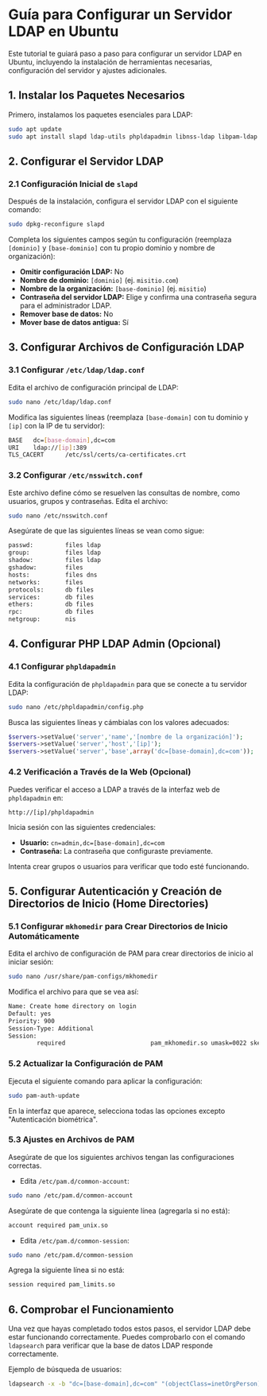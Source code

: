 # Guía para Configurar un Servidor LDAP en Ubuntu

Este tutorial te guiará paso a paso para configurar un servidor LDAP en Ubuntu, incluyendo la instalación de herramientas necesarias, configuración del servidor y ajustes adicionales.

## 1. **Instalar los Paquetes Necesarios**

Primero, instalamos los paquetes esenciales para LDAP:

```bash
sudo apt update
sudo apt install slapd ldap-utils phpldapadmin libnss-ldap libpam-ldap -y
```

## 2. **Configurar el Servidor LDAP**

### 2.1 **Configuración Inicial de `slapd`**

Después de la instalación, configura el servidor LDAP con el siguiente comando:

```bash
sudo dpkg-reconfigure slapd
```

Completa los siguientes campos según tu configuración (reemplaza `[dominio]` y `[base-dominio]` con tu propio dominio y nombre de organización):

- **Omitir configuración LDAP:** No
- **Nombre de dominio:** `[dominio]` (ej. `misitio.com`)
- **Nombre de la organización:** `[base-dominio]` (ej. `misitio`)
- **Contraseña del servidor LDAP:** Elige y confirma una contraseña segura para el administrador LDAP.
- **Remover base de datos:** No
- **Mover base de datos antigua:** Sí

## 3. **Configurar Archivos de Configuración LDAP**

### 3.1 **Configurar `/etc/ldap/ldap.conf`**

Edita el archivo de configuración principal de LDAP:

```bash
sudo nano /etc/ldap/ldap.conf
```

Modifica las siguientes líneas (reemplaza `[base-domain]` con tu dominio y `[ip]` con la IP de tu servidor):

```bash
BASE   dc=[base-domain],dc=com
URI    ldap://[ip]:389
TLS_CACERT      /etc/ssl/certs/ca-certificates.crt
```

### 3.2 **Configurar `/etc/nsswitch.conf`**

Este archivo define cómo se resuelven las consultas de nombre, como usuarios, grupos y contraseñas. Edita el archivo:

```bash
sudo nano /etc/nsswitch.conf
```

Asegúrate de que las siguientes líneas se vean como sigue:

```bash
passwd:         files ldap
group:          files ldap
shadow:         files ldap
gshadow:        files
hosts:          files dns
networks:       files
protocols:      db files
services:       db files
ethers:         db files
rpc:            db files
netgroup:       nis
```

## 4. **Configurar PHP LDAP Admin (Opcional)**

### 4.1 **Configurar `phpldapadmin`**

Edita la configuración de `phpldapadmin` para que se conecte a tu servidor LDAP:

```bash
sudo nano /etc/phpldapadmin/config.php
```

Busca las siguientes líneas y cámbialas con los valores adecuados:

```php
$servers->setValue('server','name','[nombre de la organización]');
$servers->setValue('server','host','[ip]');
$servers->setValue('server','base',array('dc=[base-domain],dc=com'));
```

### 4.2 **Verificación a Través de la Web (Opcional)**

Puedes verificar el acceso a LDAP a través de la interfaz web de `phpldapadmin` en:

```
http://[ip]/phpldapadmin
```

Inicia sesión con las siguientes credenciales:

- **Usuario:** `cn=admin,dc=[base-domain],dc=com`
- **Contraseña:** La contraseña que configuraste previamente.

Intenta crear grupos o usuarios para verificar que todo esté funcionando.

## 5. **Configurar Autenticación y Creación de Directorios de Inicio (Home Directories)**

### 5.1 **Configurar `mkhomedir` para Crear Directorios de Inicio Automáticamente**

Edita el archivo de configuración de PAM para crear directorios de inicio al iniciar sesión:

```bash
sudo nano /usr/share/pam-configs/mkhomedir
```

Modifica el archivo para que se vea así:

```bash
Name: Create home directory on login
Default: yes
Priority: 900
Session-Type: Additional
Session:
        required                        pam_mkhomedir.so umask=0022 skel=/etc/skel
```

### 5.2 **Actualizar la Configuración de PAM**

Ejecuta el siguiente comando para aplicar la configuración:

```bash
sudo pam-auth-update
```

En la interfaz que aparece, selecciona todas las opciones excepto "Autenticación biométrica".

### 5.3 **Ajustes en Archivos de PAM**

Asegúrate de que los siguientes archivos tengan las configuraciones correctas.

- Edita `/etc/pam.d/common-account`:

```bash
sudo nano /etc/pam.d/common-account
```

Asegúrate de que contenga la siguiente línea (agregarla si no está):

```bash
account required pam_unix.so
```

- Edita `/etc/pam.d/common-session`:

```bash
sudo nano /etc/pam.d/common-session
```

Agrega la siguiente línea si no está:

```bash
session required pam_limits.so
```

## 6. **Comprobar el Funcionamiento**

Una vez que hayas completado todos estos pasos, el servidor LDAP debe estar funcionando correctamente. Puedes comprobarlo con el comando `ldapsearch` para verificar que la base de datos LDAP responde correctamente.

Ejemplo de búsqueda de usuarios:

```bash
ldapsearch -x -b "dc=[base-domain],dc=com" "(objectClass=inetOrgPerson)"
```
